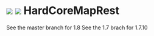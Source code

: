 [![](http://cf.way2muchnoise.eu/full_222536_downloads.svg)](https://minecraft.curseforge.com/projects/hardcore-map-reset) [![](http://cf.way2muchnoise.eu/versions/222536.svg)](https://minecraft.curseforge.com/projects/hardcore-map-reset)
HardCoreMapRest
=======
See the master branch for 1.8
See the 1.7 brach for 1.7.10
